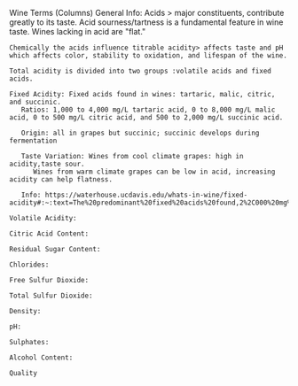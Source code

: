 Wine Terms (Columns)
    General Info: Acids > major constituents, contribute greatly to its taste. 
    Acid sourness/tartness is a fundamental feature in wine taste.  Wines lacking in acid are "flat."  
    
    Chemically the acids influence titrable acidity> affects taste and pH which affects color, stability to oxidation, and lifespan of the wine.   
    
    Total acidity is divided into two groups :volatile acids and fixed acids.

    Fixed Acidity: Fixed acids found in wines: tartaric, malic, citric, and succinic.
       Ratios: 1,000 to 4,000 mg/L tartaric acid, 0 to 8,000 mg/L malic acid, 0 to 500 mg/L citric acid, and 500 to 2,000 mg/L succinic acid.
    
       Origin: all in grapes but succinic; succinic develops during fermentation

       Taste Variation: Wines from cool climate grapes: high in acidity,taste sour. 
          Wines from warm climate grapes can be low in acid, increasing acidity can help flatness.
    
       Info: https://waterhouse.ucdavis.edu/whats-in-wine/fixed-acidity#:~:text=The%20predominant%20fixed%20acids%20found,2%2C000%20mg%2FL%20succinic%20acid.
    
    Volatile Acidity:

    Citric Acid Content:

    Residual Sugar Content:

    Chlorides:

    Free Sulfur Dioxide:

    Total Sulfur Dioxide:

    Density:

    pH:

    Sulphates:

    Alcohol Content:

    Quality